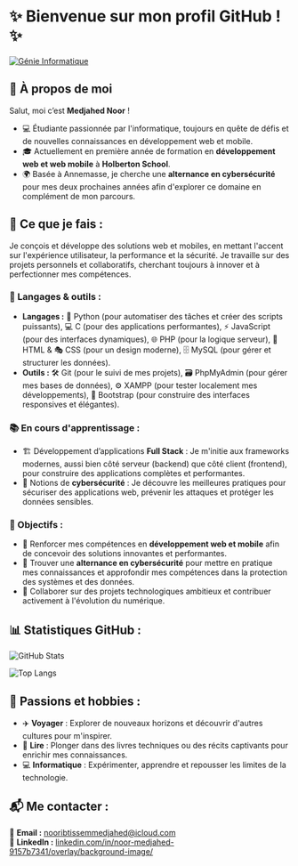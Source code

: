 # ✨ Bienvenue sur mon profil GitHub ! ✨

[![Génie Informatique](https://media.giphy.com/media/QpVUMRUJGokfqXyfa1/giphy.gif?cid=790b7611ggong3e8u0qlv056jixsbji9ctjshq9gci9cci7r&ep=v1_gifs_search&rid=giphy.gif&ct=g)](https://giphy.com/)

## 👋 À propos de moi

Salut, moi c’est **Medjahed Noor** !

- 💻 Étudiante passionnée par l'informatique, toujours en quête de défis et de nouvelles connaissances en développement web et mobile.
- 🎓 Actuellement en première année de formation en **développement web et web mobile** à **Holberton School**.
- 🌍 Basée à Annemasse, je cherche une **alternance en cybersécurité** pour mes deux prochaines années afin d'explorer ce domaine en complément de mon parcours.

## 🚀 Ce que je fais :

Je conçois et développe des solutions web et mobiles, en mettant l'accent sur l'expérience utilisateur, la performance et la sécurité. Je travaille sur des projets personnels et collaboratifs, cherchant toujours à innover et à perfectionner mes compétences.

### 🔧 Langages & outils :

- **Langages :** 🐍 Python (pour automatiser des tâches et créer des scripts puissants), 💻 C (pour des applications performantes), ⚡ JavaScript (pour des interfaces dynamiques), 🌐 PHP (pour la logique serveur), 🎨 HTML & 🎭 CSS (pour un design moderne), 🗄️ MySQL (pour gérer et structurer les données).
- **Outils :** 🛠️ Git (pour le suivi de mes projets), 🗃️ PhpMyAdmin (pour gérer mes bases de données), ⚙️ XAMPP (pour tester localement mes développements), 🎨 Bootstrap (pour construire des interfaces responsives et élégantes).

### 📚 En cours d'apprentissage :

- 🏗️ Développement d’applications **Full Stack** : Je m'initie aux frameworks modernes, aussi bien côté serveur (backend) que côté client (frontend), pour construire des applications complètes et performantes.
- 🔐 Notions de **cybersécurité** : Je découvre les meilleures pratiques pour sécuriser des applications web, prévenir les attaques et protéger les données sensibles.

### 🎯 Objectifs :

- 🚀 Renforcer mes compétences en **développement web et mobile** afin de concevoir des solutions innovantes et performantes.
- 🌟 Trouver une **alternance en cybersécurité** pour mettre en pratique mes connaissances et approfondir mes compétences dans la protection des systèmes et des données.
- 🤝 Collaborer sur des projets technologiques ambitieux et contribuer activement à l'évolution du numérique.

## 📊 Statistiques GitHub :

![GitHub Stats](https://github-readme-stats.vercel.app/api?username=ni-mdj&show_icons=true&theme=radical)

![Top Langs](https://github-readme-stats.vercel.app/api/top-langs/?username=ni-mdj&layout=compact&theme=radical)

## 🎡 Passions et hobbies :

- ✈️ **Voyager** : Explorer de nouveaux horizons et découvrir d'autres cultures pour m'inspirer.
- 📖 **Lire** : Plonger dans des livres techniques ou des récits captivants pour enrichir mes connaissances.
- 💻 **Informatique** : Expérimenter, apprendre et repousser les limites de la technologie.

## 📬 Me contacter :

📧 **Email :** nooribtissemmedjahed@icloud.com  
🔗 **LinkedIn :** [linkedin.com/in/noor-medjahed-9157b7341/overlay/background-image/](https://www.linkedin.com/in/noor-medjahed-9157b7341/overlay/background-image/)
